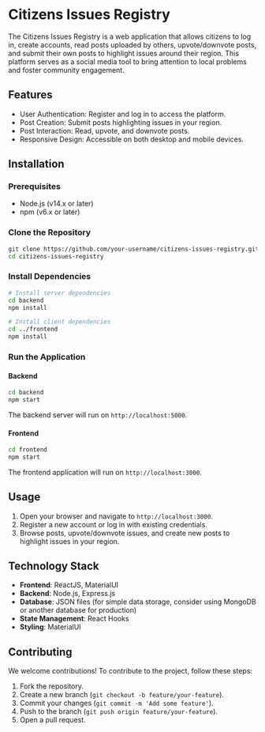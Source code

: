 # Citizens Issues Registry

The Citizens Issues Registry is a web application that allows citizens to log in, create accounts, read posts uploaded by others, upvote/downvote posts, and submit their own posts to highlight issues around their region. This platform serves as a social media tool to bring attention to local problems and foster community engagement.

## Features

- User Authentication: Register and log in to access the platform.
- Post Creation: Submit posts highlighting issues in your region.
- Post Interaction: Read, upvote, and downvote posts.
- Responsive Design: Accessible on both desktop and mobile devices.

## Installation

### Prerequisites

- Node.js (v14.x or later)
- npm (v6.x or later)

### Clone the Repository

```bash
git clone https://github.com/your-username/citizens-issues-registry.git
cd citizens-issues-registry
```

### Install Dependencies

```bash
# Install server dependencies
cd backend
npm install

# Install client dependencies
cd ../frontend
npm install
```

### Run the Application

#### Backend

```bash
cd backend
npm start
```

The backend server will run on `http://localhost:5000`.

#### Frontend

```bash
cd frontend
npm start
```

The frontend application will run on `http://localhost:3000`.

## Usage

1. Open your browser and navigate to `http://localhost:3000`.
2. Register a new account or log in with existing credentials.
3. Browse posts, upvote/downvote issues, and create new posts to highlight issues in your region.

## Technology Stack

- **Frontend**: ReactJS, MaterialUI
- **Backend**: Node.js, Express.js
- **Database**: JSON files (for simple data storage, consider using MongoDB or another database for production)
- **State Management**: React Hooks
- **Styling**: MaterialUI

## Contributing

We welcome contributions! To contribute to the project, follow these steps:

1. Fork the repository.
2. Create a new branch (`git checkout -b feature/your-feature`).
3. Commit your changes (`git commit -m 'Add some feature'`).
4. Push to the branch (`git push origin feature/your-feature`).
5. Open a pull request.


